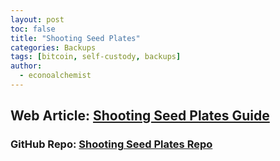 ```yaml
---
layout: post
toc: false
title: "Shooting Seed Plates"
categories: Backups
tags: [bitcoin, self-custody, backups]
author:
  - econoalchemist
---
```

## Web Article: [Shooting Seed Plates Guide](https://econoalchemist.github.io/Shooting-Seed-Plates/)
### GitHub Repo: [Shooting Seed Plates Repo](https://github.com/econoalchemist/Shooting-Seed-Plates)
